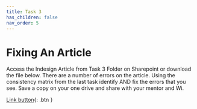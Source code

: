 ```yaml
---
title: Task 3
has_children: false
nav_order: 5
---
```


# Fixing An Article

Access the Indesign Article from Task 3 Folder on Sharepoint or download the file below.
There are a number of errors on the article. Using the consistency matrix from the last task identify AND fix the errors that you see. 
Save a copy on your one drive and share with your mentor and Wi.

[Link button](https://agsfb.sharepoint.com/:u:/s/publications2/EaBP5XoXKGhLvjnbdL1SQfUBCvkcJmfZMS32mYovh-2Ohw?e=gzuRvz){: .btn }
